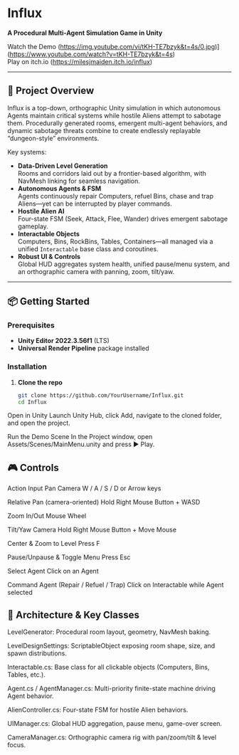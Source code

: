 # Influx

**A Procedural Multi-Agent Simulation Game in Unity**

Watch the Demo
(https://img.youtube.com/vi/tKH-TE7bzyk&t=4s/0.jpg)](https://www.youtube.com/watch?v=tKH-TE7bzyk&t=4s)  
Play on itch.io
(https://milesjmaiden.itch.io/influx)

---

## 🚀 Project Overview

Influx is a top-down, orthographic Unity simulation in which autonomous Agents maintain critical systems while hostile Aliens attempt to sabotage them. Procedurally generated rooms, emergent multi-agent behaviors, and dynamic sabotage threats combine to create endlessly replayable “dungeon-style” environments.

Key systems:
- **Data-Driven Level Generation**  
  Rooms and corridors laid out by a frontier-based algorithm, with NavMesh linking for seamless navigation.
- **Autonomous Agents & FSM**  
  Agents continuously repair Computers, refuel Bins, chase and trap Aliens—yet can be interrupted by player commands.
- **Hostile Alien AI**  
  Four-state FSM (Seek, Attack, Flee, Wander) drives emergent sabotage gameplay.
- **Interactable Objects**  
  Computers, Bins, RockBins, Tables, Containers—all managed via a unified `Interactable` base class and coroutines.
- **Robust UI & Controls**  
  Global HUD aggregates system health, unified pause/menu system, and an orthographic camera with panning, zoom, tilt/yaw.

---

## 📦 Getting Started

### Prerequisites

- **Unity Editor 2022.3.56f1** (LTS)  
- **Universal Render Pipeline** package installed

### Installation

1. **Clone the repo**  
   ```bash
   git clone https://github.com/YourUsername/Influx.git
   cd Influx
Open in Unity
Launch Unity Hub, click Add, navigate to the cloned folder, and open the project.

Run the Demo Scene
In the Project window, open Assets/Scenes/MainMenu.unity and press ▶️ Play.

## 🎮 Controls

Action	Input
Pan Camera	W / A / S / D or Arrow keys

Relative Pan (camera-oriented)	Hold Right Mouse Button + WASD

Zoom In/Out	Mouse Wheel

Tilt/Yaw Camera	Hold Right Mouse Button + Move Mouse

Center & Zoom to Level	Press F

Pause/Unpause & Toggle Menu	Press Esc

Select Agent	Click on an Agent

Command Agent (Repair / Refuel / Trap)	Click on Interactable while Agent selected


## 📐 Architecture & Key Classes

LevelGenerator: Procedural room layout, geometry, NavMesh baking.

LevelDesignSettings: ScriptableObject exposing room shape, size, and spawn distributions.

Interactable.cs: Base class for all clickable objects (Computers, Bins, Tables, etc.).

Agent.cs / AgentManager.cs: Multi-priority finite-state machine driving Agent behavior.

AlienController.cs: Four-state FSM for hostile Alien behaviors.

UIManager.cs: Global HUD aggregation, pause menu, game-over screen.

CameraManager.cs: Orthographic camera rig with pan/zoom/tilt & level focus.


